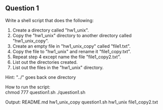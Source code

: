 ## Question 1
Write a shell script that does the following:
1. Create a directory called "hw1_unix".  
2. Copy the "hw1_unix" directory to another directory called "hw1_unix_copy".  
3. Create an empty file in "hw1_unix_copy" called "file1.txt".
4. Copy the file to "hw1_unix" and rename it "file1_copy.txt".
5. Repeat step 4 except name the file "file1_copy2.txt".
6. List out the directories created.
7. List out the files in the "hw1_unix" directory.

Hint: "../" goes back one directory

How to run the script:  
chmod 777 question1.sh
./question1.sh

Output:
README.md    hw1_unix_copy    question1.sh
hw1_unix
file1_copy2.txt

